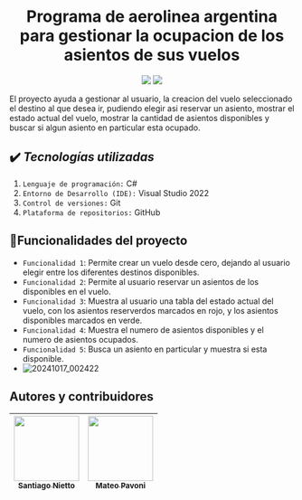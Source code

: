 # <h1 align="center"> Programa de aerolinea argentina para gestionar la ocupacion de los asientos de sus vuelos </h1>
<p align="center"> <img src="https://img.shields.io/badge/status-En%20desarrollo-yellowgreen"> <img src="https://img.shields.io/badge/release_date-October-green"> </p>

El proyecto ayuda a gestionar al usuario, la creacion del vuelo seleccionado el destino al que desea ir, pudiendo elegir asi reservar un asiento, mostrar el estado actual del vuelo, mostrar la cantidad de asientos disponibles y buscar si algun asiento en particular esta ocupado.

## ✔️ *Tecnologías utilizadas* 

1. `Lenguaje de programación:` C#
2. `Entorno de Desarrollo (IDE):` Visual Studio 2022
3. `Control de versiones:` Git
4. `Plataforma de repositorios:` GitHub

## 🔨Funcionalidades del proyecto

- `Funcionalidad 1`: Permite crear un vuelo desde cero, dejando al usuario elegir entre los diferentes destinos disponibles.
- `Funcionalidad 2`: Permite al usuario reservar un asientos de los disponibles en el vuelo.
- `Funcionalidad 3`: Muestra al usuario una tabla del estado actual del vuelo, con los asientos reserverdos marcados en rojo, y los asientos disponibles marcados en verde.
- `Funcionalidad 4`: Muestra el numero de asientos disponibles y el numero de asientos ocupados.
- `Funcionalidad 5`: Busca un asiento en particular y muestra si esta disponible.
- ![20241017_002422](https://github.com/user-attachments/assets/f06d7336-6cc6-41c1-b307-ec71a89c520a)

## Autores y contribuidores 

| [<img src="https://avatars.githubusercontent.com/u/156868155?v=4" width=115><br><sub>Santiago Nietto</sub>](https://github.com/santiagonietto) |  [<img src="https://avatars.githubusercontent.com/u/169093886?v=4" width=115><br><sub>Mateo Pavoni</sub>](https://github.com/mateooo07) 
| :---: | :---: | 
